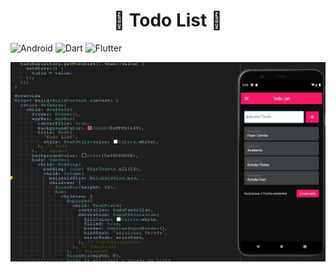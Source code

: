 <h1 align="center">
	🚀 Todo List 🚀
</h1>

![Android](https://img.shields.io/badge/Android-3DDC84?style=for-the-badge&logo=android&logoColor=white) ![Dart](https://img.shields.io/badge/Dart-0175C2?style=for-the-badge&logo=dart&logoColor=white) ![Flutter](https://img.shields.io/badge/Flutter-02569B?style=for-the-badge&logo=flutter&logoColor=white)


<img src="https://github.com/iBy3l/ToDo-List-/blob/main/img/app.jpg" width="896"/>
